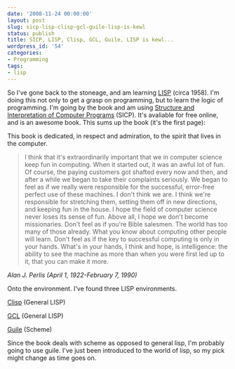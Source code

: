 ```yaml
---
date: '2008-11-24 00:00:00'
layout: post
slug: sicp-lisp-clisp-gcl-guile-lisp-is-kewl
status: publish
title: SICP, LISP, Clisp, GCL, Guile, LISP is kewl...
wordpress_id: '54'
categories:
- Programming
tags:
- lisp
---
```


So I've gone back to the stoneage, and am learning [LISP](http://en.wikipedia.org/wiki/Lisp_(programming_language)) (circa 1958). I'm doing this not only to get a grasp on programming, but to learn the logic of programming. I'm going by the book and am using [Structure and Interpretation of Computer Programs](http://mitpress.mit.edu/sicp) (SICP). It's avaliable for free online, and is an awesome book. This sums up the book (it's the first page):

This book is dedicated, in respect and admiration, to the spirit that lives in the computer.


> I think that it's extraordinarily important that we in computer science keep fun in computing. When it started out, it was an awful lot of fun. Of course, the paying customers got shafted every now and then, and after a while we began to take their complaints seriously. We began to feel as if we really were responsible for the successful, error-free perfect use of these machines. I don't think we are. I think we're
responsible for stretching them, setting them off in new directions, and keeping fun in the house. I hope the field of computer science never loses its sense of fun. Above all, I hope we don't become missionaries. Don't feel as if you're Bible salesmen. The world has too many of those already. What you know about computing other people will learn. Don't feel as if the key to successful computing is only in your hands. What's in your hands, I think and hope, is intelligence: the ability to see the machine as more than when you were first led up to it, that you can make it more.


_Alan J. Perlis (April 1, 1922-February 7, 1990)_

Onto the environment. I've found three LISP environments.

[Clisp](http://clisp.cons.org) (General LISP)

[GCL](http://www.gnu.org/software/gcl) (General LISP)

[Guile](http://www.gnu.org/software/guile/guile.html) (Scheme)

Since the book deals with scheme as opposed to general lisp, I'm probably going to use guile. I've just been introduced to the world of lisp, so my pick might change as time goes on.
